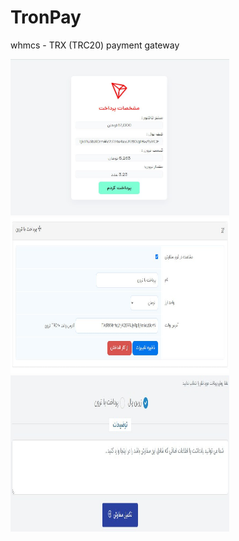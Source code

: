 # TronPay
whmcs - TRX (TRC20) payment gateway

<img src="https://github.com/mortezanabavi/TronPay/blob/main/gateways/tronpay/img/gateway.jpg" alt="gateway" width="350" height="250">
<img src="https://github.com/mortezanabavi/TronPay/blob/main/gateways/tronpay/img/gateway2.jpg" alt="gateway2" width="350" height="250">
<img src="https://github.com/mortezanabavi/TronPay/blob/main/gateways/tronpay/img/gateway3.jpg" alt="gateway3" width="350" height="250">

